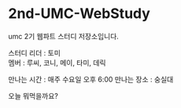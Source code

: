 # 2nd-UMC-WebStudy
umc 2기 웹파트 스터디 저장소입니다.

스터디 리더 : 토미 <br/>
멤버 : 루씨, 코니, 메이, 타미, 데릭

만나는 시간 : 매주 수요일 오후 6:00
만나는 장소 : 숭실대


오늘 뭐먹을까요?
